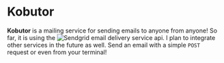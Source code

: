 # Kobutor

**Kobutor** is a mailing service for sending emails to anyone from anyone! So far, it is using the
![Sendgrid](https://sendgrid.com/) email delivery service api. I plan to integrate other services in the future as well.
Send an email with a simple ```POST``` request or even from your terminal!
